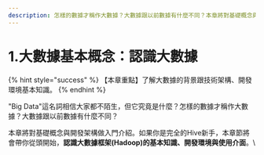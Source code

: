 ```yaml
---
description: 怎樣的數據才稱作大數據？大數據跟以前數據有什麼不同？本章將對基礎概念與開發架構做簡單介紹。
---
```


# 1.大數據基本概念：認識大數據

{% hint style="success" %}
【本章重點】了解大數據的背景跟技術架構、開發環境基本知識。
{% endhint %}

"Big Data"這名詞相信大家都不陌生，但它究竟是什麼？怎樣的數據才稱作大數據？大數據跟以前數據有什麼不同？

本章將對基礎概念與開發架構做入門介紹。如果你是完全的Hive新手，本章節將會帶你從頭開始，**認識大數據框架(Hadoop)的基本知識、開發環境與使用介面**。\
